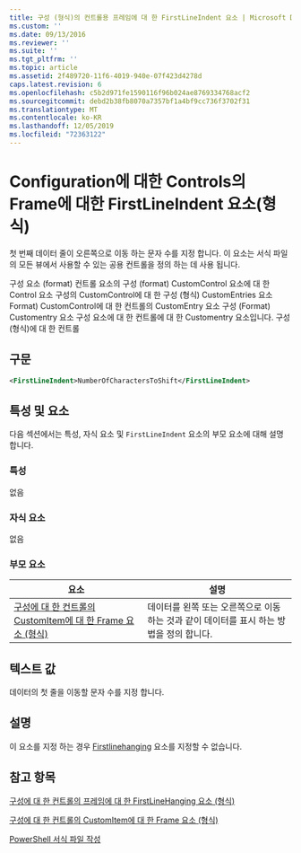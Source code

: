 ```yaml
---
title: 구성 (형식)의 컨트롤용 프레임에 대 한 FirstLineIndent 요소 | Microsoft Docs
ms.custom: ''
ms.date: 09/13/2016
ms.reviewer: ''
ms.suite: ''
ms.tgt_pltfrm: ''
ms.topic: article
ms.assetid: 2f489720-11f6-4019-940e-07f423d4278d
caps.latest.revision: 6
ms.openlocfilehash: c5b2d971fe1590116f96b024ae8769334768acf2
ms.sourcegitcommit: debd2b38fb8070a7357bf1a4bf9cc736f3702f31
ms.translationtype: MT
ms.contentlocale: ko-KR
ms.lasthandoff: 12/05/2019
ms.locfileid: "72363122"
---
```

# <a name="firstlineindent-element-for-frame-for-controls-for-configuration-format"></a>Configuration에 대한 Controls의 Frame에 대한 FirstLineIndent 요소(형식)

첫 번째 데이터 줄이 오른쪽으로 이동 하는 문자 수를 지정 합니다. 이 요소는 서식 파일의 모든 뷰에서 사용할 수 있는 공용 컨트롤을 정의 하는 데 사용 됩니다.

구성 요소 (format) 컨트롤 요소의 구성 (format) CustomControl 요소에 대 한 Control 요소 구성의 CustomControl에 대 한 구성 (형식) CustomEntries 요소 Format) CustomControl에 대 한 컨트롤의 CustomEntry 요소 구성 (Format) Customentry 요소 구성 요소에 대 한 컨트롤에 대 한 Customentry 요소입니다. 구성 (형식)에 대 한 컨트롤

## <a name="syntax"></a>구문

```xml
<FirstLineIndent>NumberOfCharactersToShift</FirstLineIndent>
```

## <a name="attributes-and-elements"></a>특성 및 요소

다음 섹션에서는 특성, 자식 요소 및 `FirstLineIndent` 요소의 부모 요소에 대해 설명 합니다.

### <a name="attributes"></a>특성

없음

### <a name="child-elements"></a>자식 요소

없음

### <a name="parent-elements"></a>부모 요소

|요소|설명|
|-------------|-----------------|
|[구성에 대 한 컨트롤의 CustomItem에 대 한 Frame 요소 (형식)](./frame-element-for-customitem-for-controls-for-configuration-format.md)|데이터를 왼쪽 또는 오른쪽으로 이동 하는 것과 같이 데이터를 표시 하는 방법을 정의 합니다.|

## <a name="text-value"></a>텍스트 값

데이터의 첫 줄을 이동할 문자 수를 지정 합니다.

## <a name="remarks"></a>설명

이 요소를 지정 하는 경우 [Firstlinehanging](./firstlinehanging-element-for-frame-for-controls-for-configuration-format.md) 요소를 지정할 수 없습니다.

## <a name="see-also"></a>참고 항목

[구성에 대 한 컨트롤의 프레임에 대 한 FirstLineHanging 요소 (형식)](./firstlinehanging-element-for-frame-for-controls-for-configuration-format.md)

[구성에 대 한 컨트롤의 CustomItem에 대 한 Frame 요소 (형식)](./frame-element-for-customitem-for-controls-for-configuration-format.md)

[PowerShell 서식 파일 작성](./writing-a-powershell-formatting-file.md)
